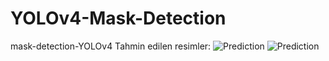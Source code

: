# YOLOv4-Mask-Detection
 mask-detection-YOLOv4
Tahmin edilen resimler: ![Prediction](YOLOv4-Mask-Detection/code/img1.png)
 ![Prediction](YOLOv4-Mask-Detection/code/img.png)

